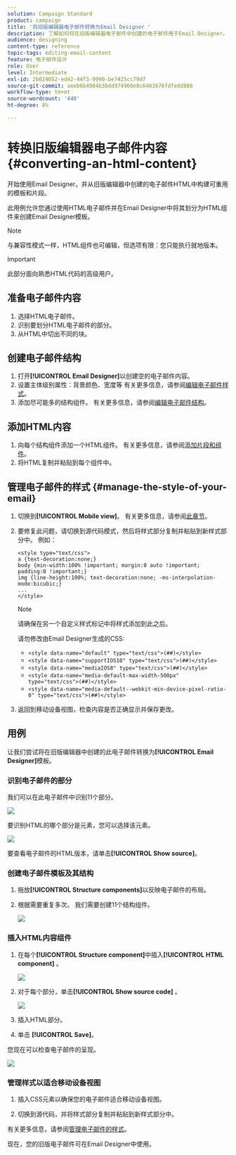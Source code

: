 ```yaml
---
solution: Campaign Standard
product: campaign
title: '将旧版编辑器电子邮件转换为Email Designer '
description: 了解如何将在旧版编辑器电子邮件中创建的电子邮件用于Email Designer。
audience: designing
content-type: reference
topic-tags: editing-email-content
feature: 电子邮件设计
role: User
level: Intermediate
exl-id: 2b024052-ed42-44f3-9990-be7425cc79d7
source-git-commit: aeeb6b4984b3bdd974960e8c6403876fdfedd886
workflow-type: tm+mt
source-wordcount: '440'
ht-degree: 8%

---
```


# 转换旧版编辑器电子邮件内容 {#converting-an-html-content}

开始使用Email Designer，并从旧版编辑器中创建的电子邮件HTML中构建可重用的模板和片段。

此用例允许您通过使用HTML电子邮件并在Email Designer中将其划分为HTML组件来创建Email Designer模板。

>[!NOTE]
>
>与兼容性模式一样，HTML组件也可编辑，但选项有限：您只能执行就地版本。

>[!IMPORTANT]
>
>此部分面向熟悉HTML代码的高级用户。

## 准备电子邮件内容

1. 选择HTML电子邮件。
1. 识别要划分HTML电子邮件的部分。
1. 从HTML中切出不同的块。

## 创建电子邮件结构

1. 打开&#x200B;**[!UICONTROL Email Designer]**&#x200B;以创建空的电子邮件内容。
1. 设置主体级别属性：背景颜色、宽度等 有关更多信息，请参阅[编辑电子邮件样式](../../designing/using/styles.md)。
1. 添加尽可能多的结构组件。 有关更多信息，请参阅[编辑电子邮件结构](../../designing/using/designing-from-scratch.md#defining-the-email-structure)。

## 添加HTML内容

1. 向每个结构组件添加一个HTML组件。 有关更多信息，请参阅[添加片段和组件](../../designing/using/designing-from-scratch.md#defining-the-email-structure)。
1. 将HTML复制并粘贴到每个组件中。

## 管理电子邮件的样式 {#manage-the-style-of-your-email}

1. 切换到&#x200B;**[!UICONTROL Mobile view]**。 有关更多信息，请参阅[此章节](../../designing/using/plain-text-html-modes.md#switching-to-mobile-view)。

1. 要修复此问题，请切换到源代码模式，然后将样式部分复制并粘贴到新样式部分中。 例如：

   ```
   <style type="text/css">
   a {text-decoration:none;}
   body {min-width:100% !important; margin:0 auto !important; padding:0 !important;}
   img {line-height:100%; text-decoration:none; -ms-interpolation-mode:bicubic;}
   ...
   </style>
   ```

   >[!NOTE]
   >
   >请确保在另一个自定义样式标记中将样式添加到此之后。
   >
   >请勿修改由Email Designer生成的CSS:
   >
   >* `<style data-name="default" type="text/css">(##)</style>`
   >* `<style data-name="supportIOS10" type="text/css">(##)</style>`
   >* `<style data-name="mediaIOS8" type="text/css">(##)</style>`
   >* `<style data-name="media-default-max-width-500px" type="text/css">(##)</style>`
   >* `<style data-name="media-default--webkit-min-device-pixel-ratio-0" type="text/css">(##)</style>`


1. 返回到移动设备视图，检查内容是否正确显示并保存更改。

## 用例

让我们尝试将在旧版编辑器中创建的此电子邮件转换为&#x200B;**[!UICONTROL Email Designer]**&#x200B;模板。

### 识别电子邮件的部分

我们可以在此电子邮件中识别11个部分。

![](assets/html-dce-view-mail.png)

要识别HTML的哪个部分是元素，您可以选择该元素。

![](assets/breadcrumbs.png)

要查看电子邮件的HTML版本，请单击&#x200B;**[!UICONTROL Show source]**。

### 创建电子邮件模板及其结构

1. 拖放&#x200B;**[!UICONTROL Structure components]**&#x200B;以反映电子邮件的布局。

1. 根据需要重复多次。 我们需要创建11个结构组件。

   ![](assets/structure-components-migration.png)

### 插入HTML内容组件

1. 在每个&#x200B;**[!UICONTROL Structure component]**&#x200B;中插入&#x200B;**[!UICONTROL HTML component]** 。

   ![](assets/html-components.png)

1. 对于每个部分，单击&#x200B;**[!UICONTROL Show source code]** 。

   ![](assets/show-source-code.png)

1. 插入HTML部分。

1. 单击 **[!UICONTROL Save]**。

您现在可以检查电子邮件的呈现。

![](assets/migrated-email-result.png)

### 管理样式以适合移动设备视图

1. 插入CSS元素以确保您的电子邮件适合移动设备视图。

1. 切换到源代码，并将样式部分复制并粘贴到新样式部分中。

有关更多信息，请参阅[管理电子邮件的样式](#manage-the-style-of-your-email)。

现在，您的旧版电子邮件可在Email Designer中使用。
